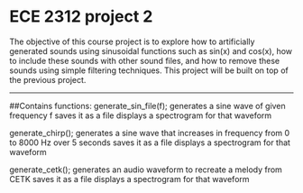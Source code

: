 # ECE 2312 project 2

The objective of this course project is to explore how to artificially generated sounds 
using sinusoidal functions such as sin(x) and cos(x), how to include these sounds with 
other sound files, and how to remove these sounds using simple filtering techniques. 
This project will be built on top of the previous project.  

***

 ##Contains functions:
 generate_sin_file(f);
	generates a sine wave of given frequency f
	saves it as a file
	displays a spectrogram for that waveform
	
generate_chirp();
	generates a sine wave that increases in frequency from 0 to 8000 Hz over 5 seconds
	saves it as a file
	displays a spectrogram for that waveform
	
generate_cetk();
	generates an audio waveform to recreate a melody from CETK 
	saves it as a file
	displays a spectrogram for that waveform
	
